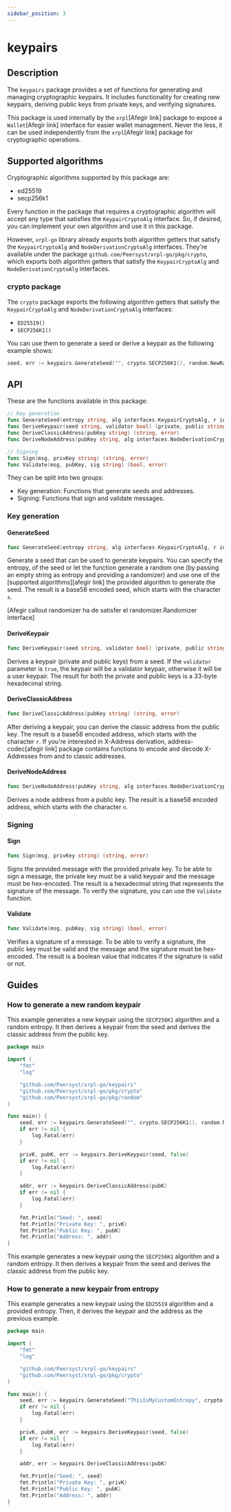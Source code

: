 ```yaml
---
sidebar_position: 3
---
```


# keypairs

## Description

The `keypairs` package provides a set of functions for generating and managing cryptographic keypairs. It includes functionality for creating new keypairs, deriving public keys from private keys, and verifying signatures.

This package is used internally by the `xrpl`[Afegir link] package to expose a `Wallet`[Afegir link] interface for easier wallet management. Never the less, it can be used independently from the `xrpl`[Afegir link] package for cryptographic operations.

## Supported algorithms

Cryptographic algorithms supported by this package are:

- ed25519
- secp256k1

 Every function in the package that requires a cryptographic algorithm will accept any type that satisfies the `KeypairCryptoAlg` interface. So, if desired, you can implement your own algorithm and use it in this package.

 However, `xrpl-go` library already exports both algorithm getters that satisfy the `KeypairCryptoAlg` and `NodeDerivationCryptoAlg` interfaces. They're available under the package `github.com/Peersyst/xrpl-go/pkg/crypto`, which exports both algorithm getters that satisfy the `KeypairCryptoAlg` and `NodeDerivationCryptoAlg` interfaces.

### crypto package

The `crypto` package exports the following algorithm getters that satisfy the `KeypairCryptoAlg` and `NodeDerivationCryptoAlg` interfaces:

- `ED25519()`
- `SECP256K1()`

You can use them to generate a seed or derive a keypair as the following example shows:

```go
seed, err := keypairs.GenerateSeed("", crypto.SECP256K1(), random.NewRandomizer())
```

## API

These are the functions available in this package:

```go
// Key generation
func GenerateSeed(entropy string, alg interfaces.KeypairCryptoAlg, r interfaces.Randomizer) (string, error)
func DeriveKeypair(seed string, validator bool) (private, public string, err error)
func DeriveClassicAddress(pubKey string) (string, error)
func DeriveNodeAddress(pubKey string, alg interfaces.NodeDerivationCryptoAlg) (string, error)

// Signing
func Sign(msg, privKey string) (string, error)
func Validate(msg, pubKey, sig string) (bool, error)
```

They can be split into two groups:

- Key generation: Functions that generate seeds and addresses.
- Signing: Functions that sign and validate messages.

### Key generation

#### GenerateSeed

```go
func GenerateSeed(entropy string, alg interfaces.KeypairCryptoAlg, r interfaces.Randomizer) (string, error)
```

Generate a seed that can be used to generate keypairs. You can specify the entropy, of the seed or let the function generate a random one (by passing an empty string as entropy and providing a randomizer) and use one of the [supported algorithms][afegir link] the provided algorithm to generate the seed. The result is a base58 encoded seed, which starts with the character `s`. 

[Afegir callout randomizer ha de satisfer el randomizer.Randomizer interface]

#### DeriveKeypair

```go
func DeriveKeypair(seed string, validator bool) (private, public string, err error)
```

Derives a keypair (private and public keys) from a seed. If the `validator` parameter is `true`, the keypair will be a validator keypair, otherwise it will be a user keypair. The result for both the private and public keys is a 33-byte hexadecimal string.


#### DeriveClassicAddress

```go
func DeriveClassicAddress(pubKey string) (string, error)
```

After deriving a keypair, you can derive the classic address from the public key. The result is a base58 encoded address, which starts with the character `r`. If you're interested in X-Address derivation, address-codec[afegir link] package contains functions to encode and decode X-Addresses from and to classic addresses.

#### DeriveNodeAddress

```go
func DeriveNodeAddress(pubKey string, alg interfaces.NodeDerivationCryptoAlg) (string, error)
```

Derives a node address from a public key. The result is a base58 encoded address, which starts with the character `n`.

### Signing

#### Sign

```go
func Sign(msg, privKey string) (string, error)
```

Signs the provided message with the provided private key. To be able to sign a message, the private key must be a valid keypair and the message must be hex-encoded. The result is a hexadecimal string that represents the signature of the message. To verify the signature, you can use the `Validate` function.

#### Validate

```go
func Validate(msg, pubKey, sig string) (bool, error)
```

Verifies a signature of a message. To be able to verify a signature, the public key must be valid and the message and the signature must be hex-encoded. The result is a boolean value that indicates if the signature is valid or not.

## Guides

### How to generate a new random keypair

This example generates a new keypair using the `SECP256K1` algorithm and a random entropy. It then derives a keypair from the seed and derives the classic address from the public key.

```go
package main

import (
	"fmt"
	"log"

	"github.com/Peersyst/xrpl-go/keypairs"
	"github.com/Peersyst/xrpl-go/pkg/crypto"
	"github.com/Peersyst/xrpl-go/pkg/random"
)

func main() {
	seed, err := keypairs.GenerateSeed("", crypto.SECP256K1(), random.NewRandomizer())
	if err != nil {
		log.Fatal(err)
	}

	privK, pubK, err := keypairs.DeriveKeypair(seed, false)
	if err != nil {
		log.Fatal(err)
	}

	addr, err := keypairs.DeriveClassicAddress(pubK)
	if err != nil {
		log.Fatal(err)
	}

	fmt.Println("Seed: ", seed)
	fmt.Println("Private Key: ", privK)
	fmt.Println("Public Key: ", pubK)
	fmt.Println("Address: ", addr)
}
```

This example generates a new keypair using the `SECP256K1` algorithm and a random entropy. It then derives a keypair from the seed and derives the classic address from the public key.

### How to generate a new keypair from entropy

This example generates a new keypair using the `ED25519` algorithm and a provided entropy. Then, it derives the keypair and the address as the previous example.

```go
package main

import (
	"fmt"
	"log"

	"github.com/Peersyst/xrpl-go/keypairs"
	"github.com/Peersyst/xrpl-go/pkg/crypto"
)

func main() {
	seed, err := keypairs.GenerateSeed("ThisIsMyCustomEntropy", crypto.ED25519(), nil)
	if err != nil {
		log.Fatal(err)
	}

	privK, pubK, err := keypairs.DeriveKeypair(seed, false)
	if err != nil {
		log.Fatal(err)
	}

	addr, err := keypairs.DeriveClassicAddress(pubK)

	fmt.Println("Seed: ", seed)
	fmt.Println("Private Key: ", privK)
	fmt.Println("Public Key: ", pubK)
	fmt.Println("Address: ", addr)
}
```
